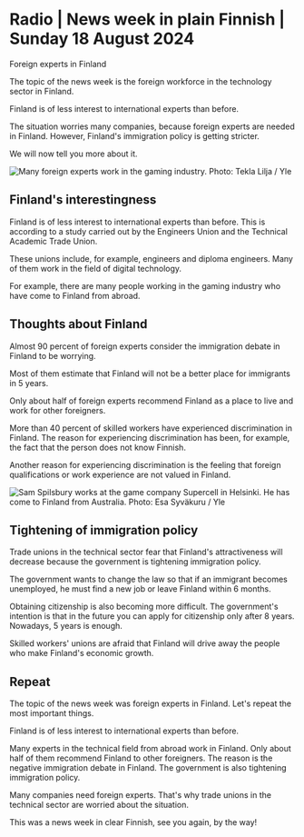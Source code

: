 # Radio \| News week in plain Finnish \| Sunday 18 August 2024

Foreign experts in Finland

The topic of the news week is the foreign workforce in the technology sector in Finland.

Finland is of less interest to international experts than before.

The situation worries many companies, because foreign experts are needed in Finland. However, Finland's immigration policy is getting stricter.

We will now tell you more about it.

![Many foreign experts work in the gaming industry. Photo: Tekla Lilja / Yle](https://images.cdn.yle.fi/image/upload/c_crop,h_2761,w_4909,x_1,y_263/ar_1.7777777777777777,c_fill,g_faces,h_431,w_767/dpr_1.0/q_auto:eco/f_auto/fl_lossy/v1716903700/39-12926016655dcb5666f1)

## Finland's interestingness

Finland is of less interest to international experts than before. This is according to a study carried out by the Engineers Union and the Technical Academic Trade Union.

These unions include, for example, engineers and diploma engineers. Many of them work in the field of digital technology.

For example, there are many people working in the gaming industry who have come to Finland from abroad.

## Thoughts about Finland

Almost 90 percent of foreign experts consider the immigration debate in Finland to be worrying.

Most of them estimate that Finland will not be a better place for immigrants in 5 years.

Only about half of foreign experts recommend Finland as a place to live and work for other foreigners.

More than 40 percent of skilled workers have experienced discrimination in Finland. The reason for experiencing discrimination has been, for example, the fact that the person does not know Finnish.

Another reason for experiencing discrimination is the feeling that foreign qualifications or work experience are not valued in Finland.

![Sam Spilsbury works at the game company Supercell in Helsinki. He has come to Finland from Australia. Photo: Esa Syväkuru / Yle](https://images.cdn.yle.fi/image/upload/c_crop,h_3268,w_5811,x_0,y_434/ar_1.7777777777777777,c_fill,g_faces,h_431,w_767/dpr_1.0/q_auto:eco/f_auto/fl_lossy/v1723542028/39-133213466bb29aa6cf25)

## Tightening of immigration policy

Trade unions in the technical sector fear that Finland's attractiveness will decrease because the government is tightening immigration policy.

The government wants to change the law so that if an immigrant becomes unemployed, he must find a new job or leave Finland within 6 months.

Obtaining citizenship is also becoming more difficult. The government's intention is that in the future you can apply for citizenship only after 8 years. Nowadays, 5 years is enough.

Skilled workers' unions are afraid that Finland will drive away the people who make Finland's economic growth.

## Repeat

The topic of the news week was foreign experts in Finland. Let's repeat the most important things.

Finland is of less interest to international experts than before.

Many experts in the technical field from abroad work in Finland. Only about half of them recommend Finland to other foreigners. The reason is the negative immigration debate in Finland. The government is also tightening immigration policy.

Many companies need foreign experts. That's why trade unions in the technical sector are worried about the situation.

This was a news week in clear Finnish, see you again, by the way!

